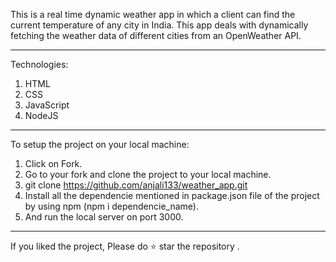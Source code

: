 This is a real time dynamic weather app in which a client can find the current temperature of any city in India. This app deals with dynamically fetching the weather data of different cities from an OpenWeather API. 

-------------------------------------------------------------------------------------------------------------------------------------------------------------------------

Technologies:

1. HTML
2. CSS
3. JavaScript
4. NodeJS

-------------------------------------------------------------------------------------------------------------------------------------------------------------------------

To setup the project on your local machine:
 
1. Click on Fork.
2. Go to your fork and clone the project to your local machine.
3. git clone https://github.com/anjali133/weather_app.git
4. Install all the dependencie mentioned in package.json file of the project by using npm (npm i dependencie_name).
5. And run the local server on port 3000.

-------------------------------------------------------------------------------------------------------------------------------------------------------------------------

If you liked the project, Please do ⭐ star the repository .

